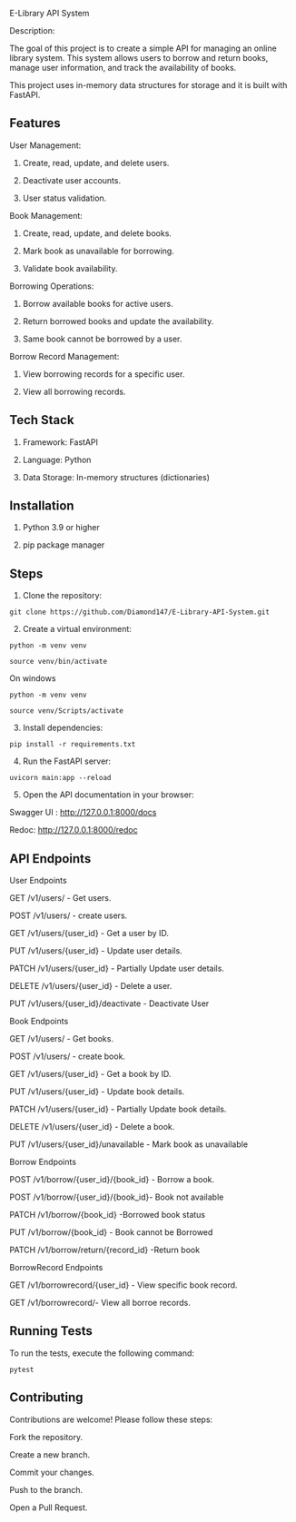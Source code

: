 E-Library API System


Description:

The goal of this project is to create a simple API for managing an online library system. This system allows users to borrow and return books, manage user information, and track the availability of books. 

This project uses in-memory data structures for storage and it is built with FastAPI.

## Features

User Management:

1. Create, read, update, and delete users.

2. Deactivate user accounts.

3. User status validation.

Book Management:

1. Create, read, update, and delete books.

2. Mark book as unavailable for borrowing.

3. Validate book availability.

Borrowing Operations:

1. Borrow available books for active users.

2. Return borrowed books and update the 
availability.

3. Same book cannot be borrowed by a user. 

Borrow Record Management:

1. View borrowing records for a specific user.

2. View all borrowing records.


## Tech Stack

1. Framework: FastAPI

2. Language: Python

3. Data Storage: In-memory structures (dictionaries)

## Installation

1. Python 3.9 or higher

2. pip package manager
    
## Steps

1. Clone the repository:

```git clone https://github.com/Diamond147/E-Library-API-System.git```

2. Create a virtual environment:

```python -m venv venv```

```source venv/bin/activate```

On windows

```python -m venv venv```

```source venv/Scripts/activate```

3. Install dependencies:

```pip install -r requirements.txt```

4. Run the FastAPI server:

```uvicorn main:app --reload```

5. Open the API documentation in your browser:

Swagger UI : http://127.0.0.1:8000/docs

Redoc: http://127.0.0.1:8000/redoc

## API Endpoints

User Endpoints

GET /v1/users/ - Get users.

POST /v1/users/ - create users.

GET /v1/users/{user_id} - Get a user by ID.

PUT /v1/users/{user_id} - Update user details.

PATCH /v1/users/{user_id} - Partially Update user details.

DELETE /v1/users/{user_id} - Delete a user.

PUT /v1/users/{user_id}/deactivate - Deactivate User

Book Endpoints

GET /v1/users/ - Get books.

POST /v1/users/ - create book.

GET /v1/users/{user_id} - Get a book by ID.

PUT /v1/users/{user_id} - Update book details.

PATCH /v1/users/{user_id} - Partially Update book details.

DELETE /v1/users/{user_id} - Delete a book.

PUT /v1/users/{user_id}/unavailable - Mark book as unavailable

Borrow Endpoints

POST /v1/borrow/{user_id}/{book_id} - Borrow a book.

POST /v1/borrow/{user_id}/{book_id}- Book not available

PATCH /v1/borrow/{book_id} -Borrowed book status

PUT /v1/borrow/{book_id} - Book cannot be Borrowed

PATCH /v1/borrow/return/{record_id} -Return book

BorrowRecord Endpoints

GET /v1/borrowrecord/{user_id} - View specific book record.

GET /v1/borrowrecord/- View all borroe records.

## Running Tests

To run the tests, execute the following command:

```pytest```

## Contributing

Contributions are welcome! Please follow these steps:

Fork the repository.

Create a new branch.

Commit your changes.

Push to the branch.

Open a Pull Request.
